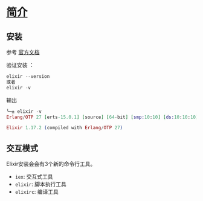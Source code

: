 
 # [简介](https://github.com/elixir-lang/elixir/blob/v1.17.2/lib/elixir/pages/getting-started/introduction.md#L1)

 ## 安装

 参考 [官方文档](https://hexdocs.pm/elixir/introduction.html)

 验证安装 ：
 
 ```elixir
 elixir --version
 或者
 elixir -v
 ```

输出

```elixir
╰─± elixir -v
Erlang/OTP 27 [erts-15.0.1] [source] [64-bit] [smp:10:10] [ds:10:10:10] [async-threads:1] [jit]

Elixir 1.17.2 (compiled with Erlang/OTP 27)
```

## 交互模式

Elixir安装会会有3个新的命令行工具。
- `iex`:  交互式工具
- `elixir`: 脚本执行工具
- `elixirc`: 编译工具